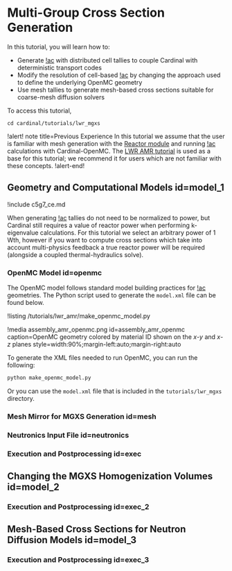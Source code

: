 # Multi-Group Cross Section Generation

In this tutorial, you will learn how to:

- Generate [!ac](MGXS) with distributed cell tallies to couple Cardinal with deterministic transport codes
- Modify the resolution of cell-based [!ac](MGXS) by changing the approach used to define the underlying OpenMC geometry
- Use mesh tallies to generate mesh-based cross sections suitable for coarse-mesh diffusion solvers

To access this tutorial,

```
cd cardinal/tutorials/lwr_mgxs
```

!alert! note title=Previous Experience
In this tutorial we assume that the user is familiar with mesh generation with the
[Reactor module](https://mooseframework.inl.gov/modules/reactor/index.html) and running
[!ac](LWR) calculations with Cardinal-OpenMC. The [LWR AMR tutorial](openmc_amr.md) is
used as a base for this tutorial; we recommend it for users which are not familiar with
these concepts.
!alert-end!

## Geometry and Computational Models id=model_1

!include c5g7_ce.md

When generating [!ac](MGXS) tallies do not need to be normalized to power, but Cardinal
still requires a value of reactor power when performing k-eigenvalue calculations. For this tutorial we
select an arbitrary power of 1 Wth, however if you want to compute cross sections which take into account
multi-physics feedback a true reactor power will be required (alongside a coupled thermal-hydraulics solve).

### OpenMC Model id=openmc

The OpenMC model follows standard model building practices for [!ac](LWR) geometries. The Python script used
to generate the `model.xml` file can be found below.

!listing /tutorials/lwr_amr/make_openmc_model.py

!media assembly_amr_openmc.png
  id=assembly_amr_openmc
  caption=OpenMC geometry colored by material ID shown on the $x$-$y$ and $x$-$z$ planes
  style=width:90%;margin-left:auto;margin-right:auto

To generate the XML files needed to run OpenMC, you can run the following:

```bash
python make_openmc_model.py
```

Or you can use the `model.xml` file that is included in the `tutorials/lwr_mgxs` directory.

### Mesh Mirror for MGXS Generation id=mesh

### Neutronics Input File id=neutronics

### Execution and Postprocessing id=exec

## Changing the MGXS Homogenization Volumes id=model_2

### Execution and Postprocessing id=exec_2

## Mesh-Based Cross Sections for Neutron Diffusion Models id=model_3

### Execution and Postprocessing id=exec_3
